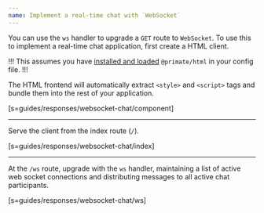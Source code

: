 ```yaml
---
name: Implement a real-time chat with `WebSocket`
---
```


You can use the `ws` handler to upgrade a `GET` route to `WebSocket`. To use
this to implement a real-time chat application, first create a HTML client.

!!!
This assumes you have [installed and loaded](/guides/load-modules)
`@primate/html` in your config file.
!!!

The HTML frontend will automatically extract `<style>` and `<script>` tags and
bundle them into the rest of your application.

[s=guides/responses/websocket-chat/component]

---

Serve the client from the index route (`/`).

[s=guides/responses/websocket-chat/index]

---

At the `/ws` route, upgrade with the `ws` handler, maintaining a list of active
web socket connections and distributing messages to all active chat
participants.

[s=guides/responses/websocket-chat/ws]
